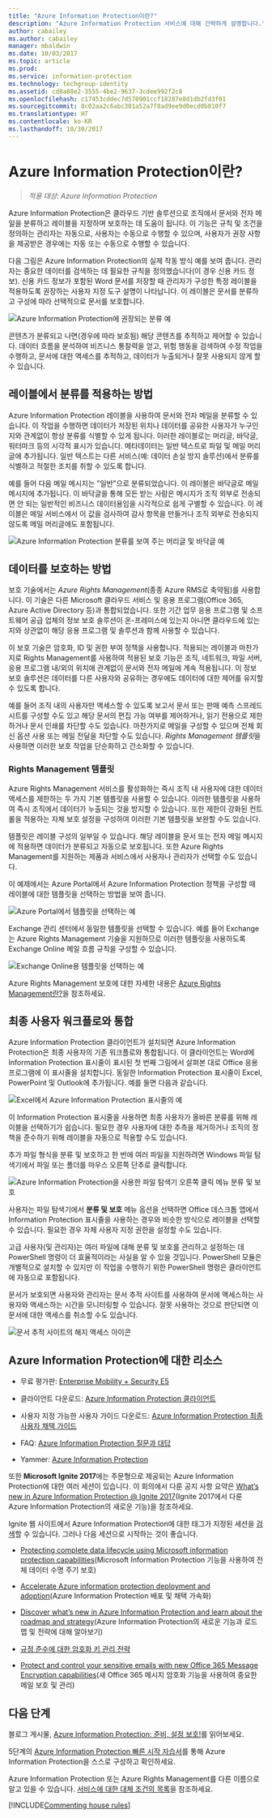 ```yaml
---
title: "Azure Information Protection이란?"
description: "Azure Information Protection 서비스에 대해 간략하게 설명합니다."
author: cabailey
ms.author: cabailey
manager: mbaldwin
ms.date: 10/03/2017
ms.topic: article
ms.prod: 
ms.service: information-protection
ms.technology: techgroup-identity
ms.assetid: cd8a88e2-3555-4be2-9637-3cdee992f2c8
ms.openlocfilehash: c17453cddec7d570901ccf18287e8d1db2fd3f01
ms.sourcegitcommit: 8c02aa2c6abc301a52a7f8ad9ee9d0ecd0b810f7
ms.translationtype: HT
ms.contentlocale: ko-KR
ms.lasthandoff: 10/30/2017
---
```

# <a name="what-is-azure-information-protection"></a>Azure Information Protection이란?

>*적용 대상: Azure Information Protection*

Azure Information Protection은 클라우드 기반 솔루션으로 조직에서 문서와 전자 메일을 분류하고 레이블을 지정하며 보호하는 데 도움이 됩니다. 이 기능은 규칙 및 조건을 정의하는 관리자는 자동으로, 사용자는 수동으로 수행할 수 있으며, 사용자가 권장 사항을 제공받은 경우에는 자동 또는 수동으로 수행할 수 있습니다. 

다음 그림은 Azure Information Protection의 실제 작동 방식 예를 보여 줍니다. 관리자는 중요한 데이터를 검색하는 데 필요한 규칙을 정의했습니다(이 경우 신용 카드 정보). 신용 카드 정보가 포함된 Word 문서를 저장할 때 관리자가 구성한 특정 레이블을 적용하도록 권장하는 사용자 지정 도구 설명이 나타납니다. 이 레이블은 문서를 분류하고 구성에 따라 선택적으로 문서를 보호합니다. 

![Azure Information Protection에 권장되는 분류 예](../media/info-protect-recommend-calloutsv2.png)

콘텐츠가 분류되고 나면(경우에 따라 보호됨) 해당 콘텐츠를 추적하고 제어할 수 있습니다. 데이터 흐름을 분석하여 비즈니스 통찰력을 얻고, 위험 행동을 검색하여 수정 작업을 수행하고, 문서에 대한 액세스를 추적하고, 데이터가 누출되거나 잘못 사용되지 않게 할 수 있습니다.

## <a name="how-labels-apply-classification"></a>레이블에서 분류를 적용하는 방법

Azure Information Protection 레이블을 사용하여 문서와 전자 메일을 분류할 수 있습니다. 이 작업을 수행하면 데이터가 저장된 위치나 데이터를 공유한 사용자가 누구인지와 관계없이 항상 분류를 식별할 수 있게 됩니다. 이러한 레이블로는 머리글, 바닥글, 워터마크 등의 시각적 표시가 있습니다. 메타데이터는 일반 텍스트로 파일 및 메일 머리글에 추가됩니다. 일반 텍스트는 다른 서비스(예: 데이터 손실 방지 솔루션)에서 분류를 식별하고 적절한 조치를 취할 수 있도록 합니다. 

예를 들어 다음 메일 메시지는 "일반"으로 분류되었습니다. 이 레이블은 바닥글로 메일 메시지에 추가됩니다. 이 바닥글을 통해 모든 받는 사람은 메시지가 조직 외부로 전송되면 안 되는 일반적인 비즈니스 데이터용임을 시각적으로 쉽게 구별할 수 있습니다. 이 레이블은 메일 서비스에서 이 값을 검사하여 감사 항목을 만들거나 조직 외부로 전송되지 않도록 메일 머리글에도 포함됩니다.

![Azure Information Protection 분류를 보여 주는 머리글 및 바닥글 예](../media/example-email-footerv2.png)


## <a name="how-data-is-protected"></a>데이터를 보호하는 방법

보호 기술에서는 *Azure Rights Management*(종종 Azure RMS로 축약됨)를 사용합니다. 이 기술은 다른 Microsoft 클라우드 서비스 및 응용 프로그램(Office 365, Azure Active Directory 등)과 통합되었습니다. 또한 기간 업무 응용 프로그램 및 소프트웨어 공급 업체의 정보 보호 솔루션이 온-프레미스에 있는지 아니면 클라우드에 있는지와 상관없이 해당 응용 프로그램 및 솔루션과 함께 사용할 수 있습니다.

이 보호 기술은 암호화, ID 및 권한 부여 정책을 사용합니다. 적용되는 레이블과 마찬가지로 Rights Management를 사용하여 적용된 보호 기능은 조직, 네트워크, 파일 서버, 응용 프로그램 내/외의 위치에 관계없이 문서와 전자 메일에 계속 적용됩니다. 이 정보 보호 솔루션은 데이터를 다른 사용자와 공유하는 경우에도 데이터에 대한 제어를 유지할 수 있도록 합니다.

예를 들어 조직 내의 사용자만 액세스할 수 있도록 보고서 문서 또는 판매 예측 스프레드시트를 구성할 수도 있고 해당 문서의 편집 가능 여부를 제어하거나, 읽기 전용으로 제한하거나 문서 인쇄를 차단할 수도 있습니다. 마찬가지로 메일을 구성할 수 있으며 전체 회신 옵션 사용 또는 메일 전달을 차단할 수도 있습니다. *Rights Management 템플릿*을 사용하면 이러한 보호 작업을 단순화하고 간소화할 수 있습니다.

### <a name="rights-management-templates"></a>Rights Management 템플릿

Azure Rights Management 서비스를 활성화하는 즉시 조직 내 사용자에 대한 데이터 액세스를 제한하는 두 가지 기본 템플릿을 사용할 수 있습니다. 이러한 템플릿을 사용하여 즉시 조직에서 데이터가 누출되는 것을 방지할 수 있습니다. 또한 제한이 강화된 컨트롤을 적용하는 자체 보호 설정을 구성하여 이러한 기본 템플릿을 보완할 수도 있습니다.

템플릿은 레이블 구성의 일부일 수 있습니다. 해당 레이블을 문서 또는 전자 메일 메시지에 적용하면 데이터가 분류되고 자동으로 보호됩니다. 또한 Azure Rights Management를 지원하는 제품과 서비스에서 사용자나 관리자가 선택할 수도 있습니다.

이 예제에서는 Azure Portal에서 Azure Information Protection 정책을 구성할 때 레이블에 대한 템플릿을 선택하는 방법을 보여 줍니다.

![Azure Portal에서 템플릿을 선택하는 예](../media/info-protect-template-callout.png)

Exchange 관리 센터에서 동일한 템플릿을 선택할 수 있습니다. 예를 들어 Exchange는 Azure Rights Management 기술을 지원하므로 이러한 템플릿을 사용하도록 Exchange Online 메일 흐름 규칙을 구성할 수 있습니다.

![Exchange Online용 템플릿을 선택하는 예](../media/templates-exchangeonline-callouts.png)

Azure Rights Management 보호에 대한 자세한 내용은 [Azure Rights Management란?](what-is-azure-rms.md)을 참조하세요.

## <a name="integration-with-end-user-workflows"></a>최종 사용자 워크플로와 통합

Azure Information Protection 클라이언트가 설치되면 Azure Information Protection은 최종 사용자의 기존 워크플로와 통합됩니다. 이 클라이언트는 Word에 Information Protection 표시줄이 표시된 첫 번째 그림에서 살펴본 대로 Office 응용 프로그램에 이 표시줄을 설치합니다. 동일한 Information Protection 표시줄이 Excel, PowerPoint 및 Outlook에 추가됩니다. 예를 들면 다음과 같습니다.

![Excel에서 Azure Information Protection 표시줄의 예](../media/excel2016-infoprotect-barv2.png)

이 Information Protection 표시줄을 사용하면 최종 사용자가 올바른 분류를 위해 레이블을 선택하기가 쉽습니다. 필요한 경우 사용자에 대한 추측을 제거하거나 조직의 정책을 준수하기 위해 레이블을 자동으로 적용할 수도 있습니다.

추가 파일 형식을 분류 및 보호하고 한 번에 여러 파일을 지원하려면 Windows 파일 탐색기에서 파일 또는 폴더를 마우스 오른쪽 단추로 클릭합니다.

![Azure Information Protection을 사용한 파일 탐색기 오른쪽 클릭 메뉴 분류 및 보호](../media/right-click-classify-protect-folder.png)

사용자는 파일 탐색기에서 **분류 및 보호** 메뉴 옵션을 선택하면 Office 데스크톱 앱에서 Information Protection 표시줄을 사용하는 경우와 비슷한 방식으로 레이블을 선택할 수 있습니다. 필요한 경우 자체 사용자 지정 권한을 설정할 수도 있습니다.

고급 사용자(및 관리자)는 여러 파일에 대해 분류 및 보호를 관리하고 설정하는 데 PowerShell 명령이 더 효율적이라는 사실을 알 수 있을 것입니다. PowerShell 모듈은 개별적으로 설치할 수 있지만 이 작업을 수행하기 위한 PowerShell 명령은 클라이언트에 자동으로 포함됩니다.

문서가 보호되면 사용자와 관리자는 문서 추적 사이트를 사용하여 문서에 액세스하는 사용자와 액세스하는 시간을 모니터링할 수 있습니다. 잘못 사용하는 것으로 판단되면 이 문서에 대한 액세스를 취소할 수도 있습니다.

![문서 추적 사이트의 해지 액세스 아이콘](../media/tracking-site-revoke-access-icon.png)


## <a name="resources-for-azure-information-protection"></a>Azure Information Protection에 대한 리소스

- 무료 평가판: [Enterprise Mobility + Security E5](https://portal.office.com/Signup/Signup.aspx?OfferId=87dd2714-d452-48a0-a809-d2f58c4f68b7)

- 클라이언트 다운로드: [Azure Information Protection 클라이언트](https://www.microsoft.com/en-us/download/details.aspx?id=53018)

- 사용자 지정 가능한 사용자 가이드 다운로드: [Azure Information Protection 최종 사용자 채택 가이드](https://download.microsoft.com/download/7/1/2/712A280C-1C66-4EF9-8DC3-88EE43BEA3D4/Azure_Information_Protection_End_User_Adoption_Guide_EN_US.pdf)

- FAQ: [Azure Information Protection 질문과 대답](../get-started/faqs.md)

- Yammer: [Azure Information Protection](https://www.yammer.com/AskIPTeam)


또한 **Microsoft Ignite 2017**에는 주문형으로 제공되는 Azure Information Protection에 대한 여러 세션이 있습니다. 이 회의에서 다룬 공지 사항 요약은 [What’s new in Azure Information Protection @ Ignite 2017](https://blogs.technet.microsoft.com/enterprisemobility/2017/09/27/whats-new-in-azure-information-protection-ignite-2017/)(Ignite 2017에서 다룬 Azure Information Protection의 새로운 기능)을 참조하세요. 

Ignite 웹 사이트에서 Azure Information Protection에 대한 태그가 지정된 세션을 [검색](https://myignite.microsoft.com/videos?q=%2522azure%2520information%2520protection%2522)할 수 있습니다. 그러나 다음 세션으로 시작하는 것이 좋습니다.

- [Protecting complete data lifecycle using Microsoft information protection capabilities](https://myignite.microsoft.com/videos/55397)(Microsoft Information Protection 기능을 사용하여 전체 데이터 수명 주기 보호)

- [Accelerate Azure information protection deployment and adoption](https://myignite.microsoft.com/videos/53454)(Azure Information Protection 배포 및 채택 가속화)

- [Discover what’s new in Azure Information Protection and learn about the roadmap and strategy](https://myignite.microsoft.com/videos/53453)(Azure Information Protection의 새로운 기능과 로드맵 및 전략에 대해 알아보기)

- [규정 준수에 대한 암호화 키 관리 전략](https://myignite.microsoft.com/videos/53455)

- [Protect and control your sensitive emails with new Office 365 Message Encryption capabilities](https://myignite.microsoft.com/videos/53230)(새 Office 365 메시지 암호화 기능을 사용하여 중요한 메일 보호 및 관리)


## <a name="next-steps"></a>다음 단계

블로그 게시물, [Azure Information Protection: 준비, 설정 보호!](https://blogs.technet.microsoft.com/enterprisemobility/2017/02/21/azure-information-protection-ready-set-protect/)를 읽어보세요.

5단계의 [Azure Information Protection 빠른 시작 자습서](../get-started/infoprotect-quick-start-tutorial.md)를 통해 Azure Information Protection을 스스로 구성하고 확인하세요.

Azure Information Protection 또는 Azure Rights Management를 다른 이름으로 알고 있을 수 있습니다. [서비스에 대한 대체 조건의 목록](azure-rms-aka.md)을 참조하세요.

[!INCLUDE[Commenting house rules](../includes/houserules.md)]